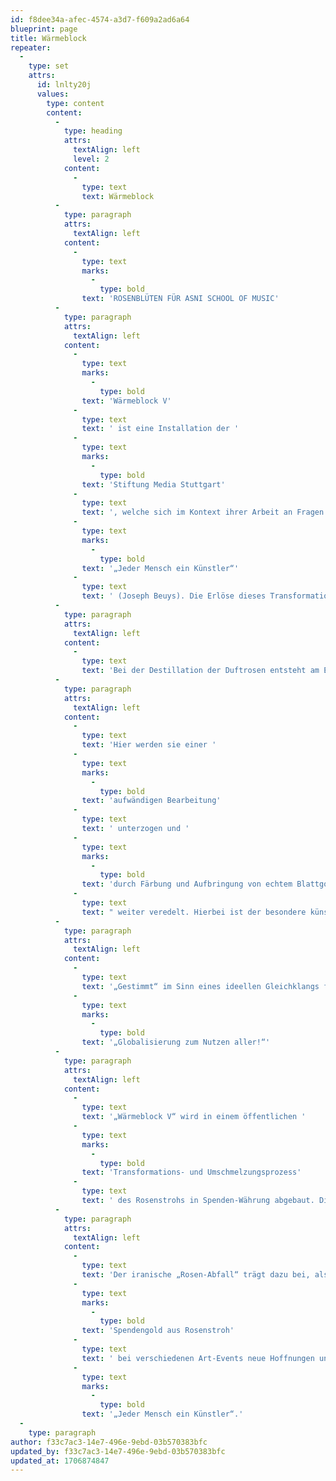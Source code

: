 ```yaml
---
id: f8dee34a-afec-4574-a3d7-f609a2ad6a64
blueprint: page
title: Wärmeblock
repeater:
  -
    type: set
    attrs:
      id: lnlty20j
      values:
        type: content
        content:
          -
            type: heading
            attrs:
              textAlign: left
              level: 2
            content:
              -
                type: text
                text: Wärmeblock
          -
            type: paragraph
            attrs:
              textAlign: left
            content:
              -
                type: text
                marks:
                  -
                    type: bold
                text: 'ROSENBLÜTEN FÜR ASNI SCHOOL OF MUSIC'
          -
            type: paragraph
            attrs:
              textAlign: left
            content:
              -
                type: text
                marks:
                  -
                    type: bold
                text: 'Wärmeblock V'
              -
                type: text
                text: ' ist eine Installation der '
              -
                type: text
                marks:
                  -
                    type: bold
                text: 'Stiftung Media Stuttgart'
              -
                type: text
                text: ', welche sich im Kontext ihrer Arbeit an Fragen einer sozialen, ökonomischen und ökologischen Erneuerung u. a. auch mit dem ökologischen Anbau von Duftrosen („Rosa damascena“) befasst. Die Installation besteht aus ca. 500 Rosenziegeln, die im Rahmen eines Art-Events während der Göppinger Kulturnacht sowie in weiteren Events abgebaut und in Spendenwährung umgewandelt werden. Die Transformation von iranischem Rosenstroh in Euro-Spendengold steht für eine verantwortungsbewusste und solidarische Globalisierung und die Idee, alle Menschen zu Mitgestaltern an der Zukunft der Gesellschaft werden zu lassen: '
              -
                type: text
                marks:
                  -
                    type: bold
                text: '„Jeder Mensch ein Künstler“'
              -
                type: text
                text: ' (Joseph Beuys). Die Erlöse dieses Transformationsprozesses fließen nach Marokko und werden zum großen Teil für den Aufbau der Musikschule in Asni verwendet.'
          -
            type: paragraph
            attrs:
              textAlign: left
            content:
              -
                type: text
                text: 'Bei der Destillation der Duftrosen entsteht am Ende des Verarbeitungsprozesses eine Art Rosenmaische aus den ausdestillierten Rosenblütenblättern, die üblicherweise entsorgt oder kompostiert wird. Im Iran hat man für dieses „Abfallprodukt“ eine sinnvolle Verwendung gefunden. Nach Abschluss des Herstellungsprozesses wird die Rosenmaische in Holzformen gestrichen und an der Sonne getrocknet – ähnlich der traditionellen Lehmziegelproduktion. Es entstehen auf diesem Wege archaisch anmutende Rosenbriketts aus „Rosenstroh“, die dort als wohlriechender Brennstoff eingesetzt werden und von denen mittlerweile einige 1.000 Stück nach Deutschland verbracht wurden.'
          -
            type: paragraph
            attrs:
              textAlign: left
            content:
              -
                type: text
                text: 'Hier werden sie einer '
              -
                type: text
                marks:
                  -
                    type: bold
                text: 'aufwändigen Bearbeitung'
              -
                type: text
                text: ' unterzogen und '
              -
                type: text
                marks:
                  -
                    type: bold
                text: 'durch Färbung und Aufbringung von echtem Blattgold'
              -
                type: text
                text: " weiter veredelt. Hierbei ist der besondere künstlerische Ansatz der Arbeit von Bedeutung, der nicht in einer individualistischen Verzierung, sondern in einer Manufaktur-mäßig gleichartigen, wenn auch nicht identischen Bearbeitung der Rosenziegel liegt. So werden die Rosenziegel auf eine gemeinsame Aufgabe „gestimmt“, um Teil eines in sich einheitlichen Wärmeblocks werden zu können.\_"
          -
            type: paragraph
            attrs:
              textAlign: left
            content:
              -
                type: text
                text: '„Gestimmt“ im Sinn eines ideellen Gleichklangs für die Idee einer verantwortungsbewussten und solidarischen Globalisierung, die anstelle grenzenloser Ausbeutung menschlicher und natürlicher Ressourcen ärmerer Länder Gemeinwohl-orientiert funktioniert und dazu beiträgt, dass immer auch ein fairer Anteil an den Ausgangspunkt globaler Wertschöpfungsketten zurückkehrt. Nachhaltige Globalität statt Profit-gesteuerter Globalisierung, auch dafür steht der Rosenblock und veranschaulicht das Prinzip einer gemeinsamen globalen Verantwortung für die soziale und ökologische Zukunft der Gesellschaft. '
              -
                type: text
                marks:
                  -
                    type: bold
                text: '„Globalisierung zum Nutzen aller!“'
          -
            type: paragraph
            attrs:
              textAlign: left
            content:
              -
                type: text
                text: '„Wärmeblock V“ wird in einem öffentlichen '
              -
                type: text
                marks:
                  -
                    type: bold
                text: 'Transformations- und Umschmelzungsprozess'
              -
                type: text
                text: ' des Rosenstrohs in Spenden-Währung abgebaut. Die erzielten Erlöse werden in Afrika und im Iran, dem Herkunftsland der Rosenziegel, einen kleinen Beitrag für eine bessere Zukunft leisten. Neben einem Beitrag für ein Waisenhaus im Iran wird die Jugendmusikschule in ASNI, Marokko – mit den Erlösen des Rosengoldes unterstützt.'
          -
            type: paragraph
            attrs:
              textAlign: left
            content:
              -
                type: text
                text: 'Der iranische „Rosen-Abfall“ trägt dazu bei, als '
              -
                type: text
                marks:
                  -
                    type: bold
                text: 'Spendengold aus Rosenstroh'
              -
                type: text
                text: ' bei verschiedenen Art-Events neue Hoffnungen und Perspektiven in die Welt zu tragen. Das Projekt steht damit auch für „Soziale Plastik“ als Methode, Menschen zu ermutigen, Mitgestalter an der Entwicklung gesellschaftlicher Wirklichkeit zu werden. Soziale Plastik bezieht sich auf Transformationsprozesse im Sinne plastischer Gestaltungen an der lebendigen Skulptur moderner Gesellschaften mit dem Ziel, jeden Einzelnen zum Mitgestalter seiner kulturellen, sozialen, rechtlichen und wirtschaftlichen Zukunft werden zu lassen: '
              -
                type: text
                marks:
                  -
                    type: bold
                text: '„Jeder Mensch ein Künstler“.'
  -
    type: paragraph
author: f33c7ac3-14e7-496e-9ebd-03b570383bfc
updated_by: f33c7ac3-14e7-496e-9ebd-03b570383bfc
updated_at: 1706874847
---
```

